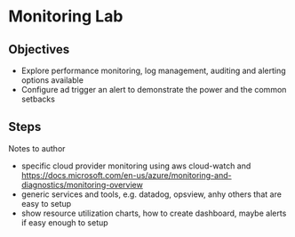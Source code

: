 # Monitoring Lab

## Objectives

* Explore performance monitoring, log management, auditing and alerting options available
* Configure ad trigger an alert to demonstrate the power and the common setbacks

## Steps

Notes to author
* specific cloud provider monitoring using aws cloud-watch and https://docs.microsoft.com/en-us/azure/monitoring-and-diagnostics/monitoring-overview
* generic services and tools, e.g. datadog, opsview, anhy others that are easy to setup
* show resource utilization charts, how to create dashboard, maybe alerts if easy enough to setup